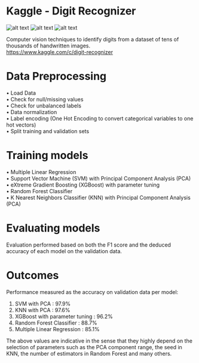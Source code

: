 # Kaggle - Digit Recognizer
![alt text](https://img.shields.io/badge/License-GNU%20v3-blue.svg)
![alt text](https://img.shields.io/badge/Python-2.7-blue.svg)
![alt text](https://img.shields.io/versioneye/d/ruby/rails.svg) <br />
 
 Computer vision techniques to identify digits from a dataset of tens of thousands of handwritten images. <br />
 https://www.kaggle.com/c/digit-recognizer

# Data Preprocessing

 • Load Data <br />
 • Check for null/missing values <br />
 • Check for unbalanced labels <br />
 • Data normalization <br />
 • Label encoding (One Hot Encoding to convert categorical variables to one hot vectors) <br />
 • Split training and validation sets <br />
 
# Training models

 • Multiple Linear Regression <br />
 • Support Vector Machine (SVM) with Principal Component Analysis (PCA) <br />
 • eXtreme Gradient Boosting (XGBoost) with parameter tuning <br />
 • Random Forest Classifier <br />
 • K Nearest Neighbors Classifier (KNN) with Principal Component Analysis (PCA) <br />
 
# Evaluating models
 
 Evaluation performed based on both the F1 score and the deduced accuracy of each model on the validation data.

# Outcomes

Performance measured as the accuracy on validation data per model: <br />

1. SVM with PCA : 97.9% <br />
2. KNN with PCA : 97.6% <br />
3. XGBoost with parameter tuning : 96.2% <br />
4. Random Forest Classifier : 88.7% <br />
5. Multiple Linear Regression : 85.1% <br />

The above values are indicative in the sense that they highly depend on the selection of parameters such as the PCA component range, the seed in KNN, the number of estimators in Random Forest and many others. <br />
